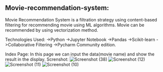 ## Movie-recommendation-system:
Movie Recommendation System is a filtration strategy using content-based filtering for recommending movie using ML algorithms. Movie can be recommended by using vectorization method. 

Technologies Used:
->Python
->Jupyter Notebook
->Pandas
->Scikit-learn
->Collaborative Filtering 
->Pycharm Community edition.

Index Page:
   In this page we can input the data(movie name) and show the result in the display.
   Screnshot:
![Screenshot (38)](https://github.com/sibaprasad350/Movie-recommendation-system/assets/117096489/2eb2e533-e751-4055-92a7-13cc3a6a594e)
![Screenshot (12)](https://github.com/sibaprasad350/Movie-recommendation-system/assets/117096489/f3adfce8-ea58-4f2f-ab2f-c52b9373f54c)
![Screenshot (11)](https://github.com/sibaprasad350/Movie-recommendation-system/assets/117096489/a34f0f19-4243-4d4f-ac07-9886a65ca090)
![Screenshot (10)](https://github.com/sibaprasad350/Movie-recommendation-system/assets/117096489/6eef3c60-b3b2-4b16-876b-9179a19d8145)





